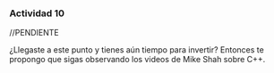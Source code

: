 ### Actividad 10

//PENDIENTE

¿Llegaste a este punto y tienes aún tiempo para invertir? Entonces te propongo que sigas observando los videos de Mike Shah sobre C++.